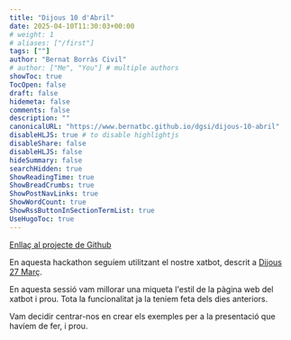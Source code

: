 ```yaml
---
title: "Dijous 10 d'Abril"
date: 2025-04-10T11:30:03+00:00
# weight: 1
# aliases: ["/first"]
tags: [""]
author: "Bernat Borràs Civil"
# author: ["Me", "You"] # multiple authors
showToc: true
TocOpen: false
draft: false
hidemeta: false
comments: false
description: ""
canonicalURL: "https://www.bernatbc.github.io/dgsi/dijous-10-abril"
disableHLJS: true # to disable highlightjs
disableShare: false
disableHLJS: false
hideSummary: false
searchHidden: true
ShowReadingTime: true
ShowBreadCrumbs: true
ShowPostNavLinks: true
ShowWordCount: true
ShowRssButtonInSectionTermList: true
UseHugoToc: true
---
```


[Enllaç al projecte de Github](https://github.com/DGSI-UPC/chat-with-any-website)

En aquesta hackathon seguíem utilitzant el nostre xatbot, descrit a [Dijous 27 Març](/dgsi/dijous-27-marc). 

En aquesta sessió vam millorar una miqueta l'estil de la pàgina web del xatbot i prou. Tota la funcionalitat ja la teníem feta dels dies anteriors.

Vam decidir centrar-nos en crear els exemples per a la presentació que havíem de fer, i prou.